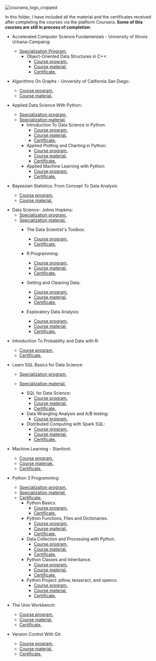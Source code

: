 ![coursera_logo_cropped](https://user-images.githubusercontent.com/61041907/96227857-0007ff80-0f95-11eb-8bfd-21e17134761a.gif)

In this folder, I have included all the material and the certificates received after completing the courses via the platform Coursera. **Some of this courses are still in process of completion**:

* Accelerated Computer Science Fundamentals - University of Illinois Urbana-Campaing:
    - [Specialization Program.](https://www.coursera.org/specializations/cs-fundamentals?#courses)
        - Object-Oriented Data Structures in C++:
            - [Course program.](https://www.coursera.org/learn/cs-fundamentals-1)
            - [Course material.](https://github.com/alvpt/Coursera/tree/master/AcceleratedComputerScienceFundamentals/ObjectOrientedDataStructuresInC%2B%2B)
            - [Certificate.](https://www.coursera.org/account/accomplishments/records/XPLBDPLKKZ3S)


* Algorithms On Graphs - University of California San Diego:
    - [Course program.](https://www.coursera.org/learn/algorithms-on-graphs?)
    - [Course material.](https://github.com/alvpt/Coursera/tree/master/AlgorithmsOnGraphs)


* Applied Data Science With Python:
    - [Specialization program.](https://www.coursera.org/specializations/data-science-python)
    - [Specialization material.](https://github.com/alvpt/Coursera/tree/master/AppliedDataScienceWithPython)
        -   Introduction To Data Science in Python:
            - [Course program.](https://www.coursera.org/learn/python-data-analysis)
            - [Course material.](https://github.com/alvpt/Coursera/tree/master/AppliedDataScienceWithPython/IntroductionToDataScienceInPython)
            - [Certificate.](https://www.coursera.org/account/accomplishments/certificate/UKJ46HSR9TXX)
        -   Applied Plotting and Charting in Python:
            - [Course program.](https://www.coursera.org/learn/python-plotting)
            - [Course material.](https://github.com/alvpt/Coursera/tree/master/AppliedDataScienceWithPython/AppliedPlottingAndChartingInPython)
            - [Certificate.](https://www.coursera.org/account/accomplishments/certificate/UKJ46HSR9TXX) 
        -   Applied Machine Learning with Python:
            - [Course program.](https://www.coursera.org/learn/python-machine-learning)
            - [Certificate.](https://www.coursera.org/account/accomplishments/certificate/CVN9X5HN55E5) 



            
* Bayessian Statistics: From Concept To Data Analysis
    - [Course program.](https://www.coursera.org/learn/bayesian-statistics)
    - [Course material.](https://github.com/alvpt/Coursera/tree/master/BayessianAnalysisFromConceptToDataAnalysis)
    <!-- - [Certificate.]() -->





<!-- <!-- * Build A Modern Computer:
    - [Course program.](https://github.com/alvpt/Coursera/tree/master/BuildAModernComputer)
    - [Course material.](https://github.com/alvpt/Coursera/tree/master/BuildAModernComputer)
    - [Certificate.]() -->



    
<!-- * Database Management Essentials:
    - [Course program.]()
    - [Course material.]()
    - [Certificate.]() --> 



    
* Data Science- Johns Hopkins:
    - [Specialization program.](https://www.coursera.org/specializations/jhu-data-science)
    - [Specialization material.](https://github.com/alvpt/Coursera/tree/master/DataScience_JohnsHopkins)
        -   The Data Scientist's Toolbox:
            - [Course program.](https://www.coursera.org/learn/data-scientists-tools)
            - [Certificate.](https://www.coursera.org/account/accomplishments/certificate/XPCJNYDZYTZF)
        
        -   R Programming:
            - [Course program.](https://www.coursera.org/learn/r-programming)
            - [Course material.](https://github.com/alvpt/Coursera/tree/master/DataScience/RProgramming)
            - [Certificate.](https://www.coursera.org/account/accomplishments/certificate/9MKD49BZJQK9)
        
        -   Getting and Cleaning Data:
            - [Course program.](https://www.coursera.org/learn/data-cleaning)
            - [Course material.](https://github.com/alvpt/Coursera/tree/master/DataScience/GettingAndCleaningData)
            - [Certificate.](https://www.coursera.org/account/accomplishments/certificate/2LQQTEYH4ZJG)

        -   Exploratory Data Analysis:
            - [Course program.](https://www.coursera.org/learn/exploratory-data-analysis)
            - [Course material.](https://github.com/alvpt/Coursera/tree/master/DataScience/ExploratoryDataAnalysis)
            - [Certificate.](https://www.coursera.org/account/accomplishments/certificate/S7ASCEMUENBS)


    




<!-- * Fundaments Of Network Communications:
    - [Course program.]()
    - [Course material.]()
    - [Certificate.]() -->
    
<!-- * [Introduction To MongoDB](https://github.com/alvpt/Coursera/tree/master/Introduction_to_MongDB/mongodb-analytics/intro-to-mongodb)
    - [Course program.]()
    - [Course material.]()
    - [Certificate.]() -->

* Introduction To Probability and Data with R:
    - [Course program.](https://www.coursera.org/learn/probability-intro)
    - [Certificate.](https://www.coursera.org/account/accomplishments/certificate/VBM633TKBBPS)
    




* Learn SQL Basics for Data Science:
    - [Specialization program.](https://www.coursera.org/specializations/learn-sql-basics-data-science)
    - [Specialization material.](https://github.com/alvpt/Coursera/tree/master/LearnSQLBasicsForDataScience)

        -   SQL for Data Science:
            - [Course program.](https://www.coursera.org/learn/sql-for-data-science)
            - [Course material.](https://github.com/alvpt/Coursera/tree/master/LearnSQLBasicsForDataScience/SQLForDataScience)
            - [Certificate.](https://www.coursera.org/account/accomplishments/records/VMSDK22J2E4V)
        -   Data Wrangling Analysis and A/B testing:
            - [Course program.](https://www.coursera.org/learn/data-wrangling-analysis-abtesting)
            <!-- - [Course material.](https://github.com/alvpt/Coursera/tree/master/LearnSQLBasicsForDataScience/DataWranglingAnalysisAndABTesting)
            - [Certificate.]() -->
        -   Distributed Computing with Spark SQL:
            - [Course program.](https://www.coursera.org/learn/spark-sql)
            - [Course material.](https://github.com/alvpt/Coursera/tree/master/LearnSQLBasicsForDataScience/DataWranglingAnalysisAndABTesting)
            - [Certificate.](https://www.coursera.org/account/accomplishments/certificate/PQQTEBDR5PWY)



    
* Machine Learning - Stanford:
    - [Course program.](https://www.coursera.org/learn/machine-learning)
    - [Course materiak.](https://github.com/alvpt/Coursera/tree/master/Stanford_MachineLearning)
    - [Certificate.](https://www.coursera.org/account/accomplishments/certificate/DB3UETNK8QFS)




    

* Python 3 Programming:
    - [Specialization program.](https://www.coursera.org/specializations/python-3-programming?)
    - [Specialization material.](https://github.com/alvpt/Coursera/tree/master/Python3Programming)
    - [Certificate.](https://www.coursera.org/account/accomplishments/certificate/6U2FDGR8S6ND)
        -   Python Basics.
            - [Course program.](https://www.coursera.org/learn/python-basics?specialization=python-3-programming)
            - [Certificate.](https://www.coursera.org/account/accomplishments/certificate/6U2FDGR8S6ND)
        - Python Functions, Files and Dictionaries.
            - [Course program.](https://www.coursera.org/learn/python-functions-files-dictionaries?specialization=python-3-programming)
            - [Course material.](https://github.com/alvpt/Coursera/tree/master/Python3Programming/PythonFunctionsFilesAndDictionaries/Final_assignment)
            - [Certificate.](https://www.coursera.org/account/accomplishments/records/3G7CF5V4YETY)
        - Data Collection and Processing with Python.
            - [Course program.](https://www.coursera.org/learn/data-collection-processing-python)
            - [Course material.](https://github.com/alvpt/Coursera/tree/master/Python3Programming/DataCollectionAndProcessingWithPython/Final_assignment)
            - [Certificate.](https://www.coursera.org/account/accomplishments/certificate/2JCZVGTWZ9BU)
        - Python Classes and Inheritance.
            - [Course program.](https://www.coursera.org/learn/python-classes-inheritance)
            - [Course material.](https://github.com/alvpt/Coursera/tree/master/Python3Programming/PythonClassesAndInheritance)
            - [Certificate.](https://www.coursera.org/account/accomplishments/certificate/F6K4VUL3KGBX)
        - Python Project: pillow, tesseract, and opencv.
            - [Course program.](https://www.coursera.org/learn/python-project)
            - [Course material.]()
            - [Certificate.](https://www.coursera.org/account/accomplishments/certificate/H7YVZAY5LV9B)



    
* The Unix Workbench:
    - [Course program.](https://www.coursera.org/learn/unix)
    - [Course material.](https://github.com/alvpt/Coursera/tree/master/TheUnixWorkbench)
    - [Certificate.](https://www.coursera.org/account/accomplishments/records/GBVJQB2XAQYP)




* Version Control With Git:
    - [Course program.](https://www.coursera.org/learn/version-control-with-git)
    - [Course material.](https://github.com/alvpt/Coursera/tree/master/VersionControlWithGit)
    - [Certificate.](https://www.coursera.org/account/accomplishments/certificate/M4QR6SMTTPSB)
